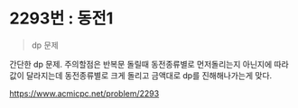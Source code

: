 # 2293번 : 동전1

> dp 문제

간단한 dp 문제. 주의할점은 반복문 돌릴때 동전종류별로 먼저돌리는지 아닌지에 따라 값이 달라지는데 동전종류별로 크게 돌리고 금액대로 dp를 진해해나가는게 맞다.  

https://www.acmicpc.net/problem/2293
